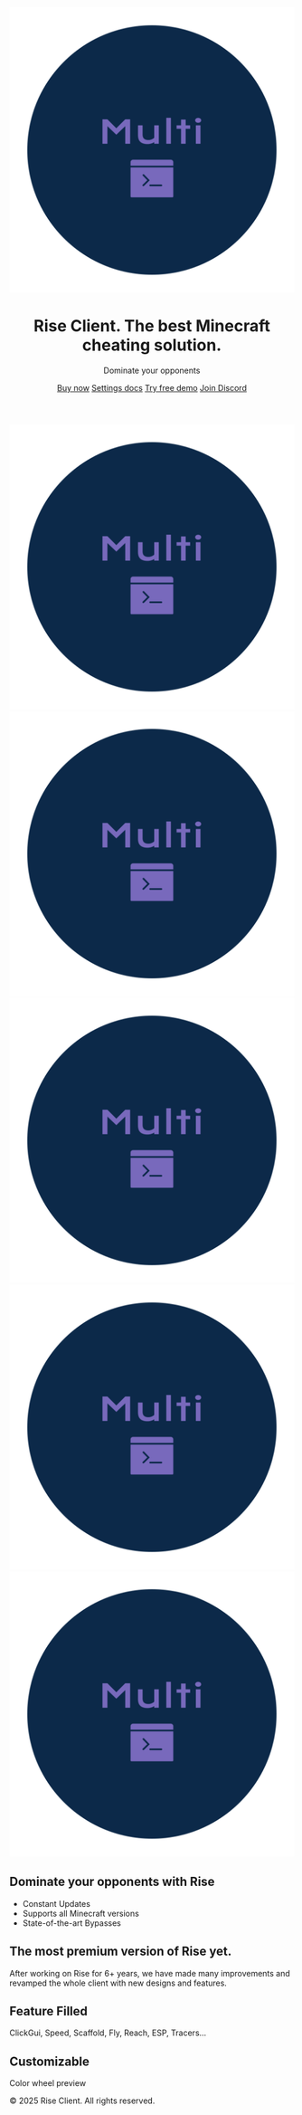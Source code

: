 <!DOCTYPE html>
<html lang="en">
<head>
  <meta charset="UTF-8" />
  <meta name="viewport" content="width=device-width, initial-scale=1.0" />
  <title>Rise Client</title>
  <link href="https://fonts.googleapis.com/css2?family=Inter:wght@400;600;700&display=swap" rel="stylesheet">
  <link rel="stylesheet" href="styles.css" />
</head>
<body>
  <header>
    <img src="logo-transparent.png" alt="Rise Logo" class="logo">
    <h1 class="title">Rise Client. The best Minecraft cheating solution.</h1>
    <p class="subtitle">Dominate your opponents</p>
    <nav class="buttons">
      <a href="#" class="btn">Buy now</a>
      <a href="#" class="btn secondary">Settings docs</a>
      <a href="#" class="btn">Try free demo</a>
      <a href="#" class="btn secondary">Join Discord</a>
    </nav>
  </header>

  <div class="icons">
    <img src="logo-transparent.png" alt="icon1">
    <img src="logo-transparent.png" alt="icon2">
    <img src="logo-transparent.png" alt="icon3">
    <img src="logo-transparent.png" alt="icon4">
    <img src="logo-transparent.png" alt="icon5">
  </div>

  <section class="section">
    <h2>Dominate your opponents with Rise</h2>
    <ul>
      <li>Constant Updates</li>
      <li>Supports all Minecraft versions</li>
      <li>State-of-the-art Bypasses</li>
    </ul>
  </section>

  <section class="section">
    <h2>The most premium version of Rise yet.</h2>
    <p>After working on Rise for 6+ years, we have made many improvements and revamped the whole client with new designs and features.</p>
  </section>

  <section class="section features">
    <h2>Feature Filled</h2>
    <div class="cloud">
      <p>ClickGui, Speed, Scaffold, Fly, Reach, ESP, Tracers...</p>
    </div>
  </section>

  <section class="section customizable">
    <h2>Customizable</h2>
    <div class="color-circle">
      <p>Color wheel preview</p>
    </div>
  </section>

  <footer>
    <p>&copy; 2025 Rise Client. All rights reserved.</p>
  </footer>
</body>
</html>
